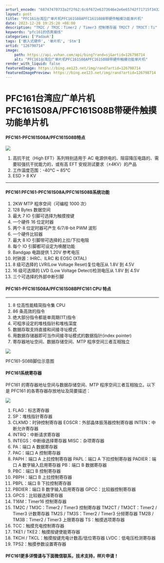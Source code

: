 ```yaml
---
arturl_encode: "68747470733a2f2f62:6c6f672e6373646e2e6e65742f71715f34323839333136322f:61727469636c652f64657461696c732f313236373938373134"
layout: post
title: "PFC161台湾应广单片机PFC161S08APFC161S08B带硬件触摸功能单片机"
date: 2023-12-28 19:25:28 +08:00
description: "TM2C / TM3C：Timer2 / Timer3 控制寄存器 TM2CT / TM3CT：Ti"
keywords: "pfc161的仿真接线"
categories: ['Padauk']
tags: ['嵌入式硬件', '单片机', 'Stm']
artid: "126798714"
image:
    path: https://api.vvhan.com/api/bing?rand=sj&artid=126798714
    alt: "PFC161台湾应广单片机PFC161S08APFC161S08B带硬件触摸功能单片机"
render_with_liquid: false
featuredImage: https://bing.ee123.net/img/rand?artid=126798714
featuredImagePreview: https://bing.ee123.net/img/rand?artid=126798714
---
```


# PFC161台湾应广单片机PFC161S08A/PFC161S08B带硬件触摸功能单片机

#### PFC161-PFC161S08A/PFC161S08B特点

![](https://i-blog.csdnimg.cn/blog_migrate/d32023627b29684d3350645912b1a446.png)

1. 高抗干扰（High EFT）系列特别适用于 AC 电源供电的、阻容降压电路的、需要较强抗干扰能力的，或有高 EFT 安规测试要求（±4KV）的产品
2. 工作温度范围：-40°C ~ 85°C
3. ESD > 8 KV

---

#### PFC161 PFC161-PFC161S08A/PFC161S08B系统功能

1. 2KW MTP 程序空间（可编程 1000 次）
2. 128 Bytes 数据空间
3. 最大 7 IO 引脚可选择为触摸按键
4. 一个硬件 16 位定时器
5. 两个 8 位定时器可产生 6/7/8-bit PWM 波形
6. 一个硬件比较器
7. 最大 8 IO 引脚带可选择的上拉/下拉电阻
8. 每个 IO 引脚都可设定为唤醒功能
9. Bandgap 电路提供 1.20V 参考电压
10. 时钟源：IHRC、ILRC 和 EOSC (XTAL)
11. 8 级可选择的 LVR(Low Voltage Reset)复位电压从 1.8V 到 4.5V
12. 16 级可选择的 LVD (Low Voltage Detect)检测电压从 1.8V 到 4.5V
13. 三个可选择的外部中断引脚

#### PFC161-PFC161S08A/PFC161S08BPFC161 CPU 特点

---

1. 8 位高性能精简指令集 CPU
2. 86 条高效的指令
3. 绝大部分指令都是单周期(1T)指令
4. 可程序设定的堆栈指针和堆栈深度
5. 数据存取支持直接和间接寻址模式
6. 用数据存储器即可当作间接寻址模式的数据指针(index pointer)
7. 寄存器地址空间、数据存储空间、MTP 程序空间三者互相独立

![](https://i-blog.csdnimg.cn/blog_migrate/e8f1b881ff1f17341434c6e4dd2283eb.png)

PFC161-S08B脚位示意图

#### PFC161系统寄存器

PFC161 的寄存器地址空间与数据存储空间、MTP 程序空间三者互相独立。以下是 PFC161 的各寄存器存放地址及简要描述：

![](https://i-blog.csdnimg.cn/blog_migrate/b09fbf7f7aac65a1baa1cb6706ad2d6e.png)

1. FLAG：标志寄存器
2. SP：堆栈指针寄存器
3. CLKMD：时钟控制寄存器 EOSCR：外部晶体振荡器控制寄存器 INTEN：中断允许寄存器
4. INTRQ：中断请求寄存器
5. INTEGS：中断缘选择寄存器 MISC：杂项寄存器
6. PA：端口 A 数据寄存器
7. PAC：端口 A 控制寄存器
8. PAPH：端口 A 上拉控制寄存器 PAPL：端口 A 下拉控制寄存器 PADIER：端口 A 数字输入启用寄存器 PB：端口 B 数据寄存器
9. PBC：端口 B 控制寄存器
10. PBPH：端口 B 上拉控制寄存器
11. PBPL：端口 B 下拉控制寄存器
12. PBDIER：端口 B 数字输入启用寄存器 GPCC：比较器控制寄存器
13. GPCS：比较器选择寄存器
14. T16M：Timer16 控制寄存器
15. TM2C / TM3C：Timer2 / Timer3 控制寄存器 TM2CT / TM3CT：Timer2 / Timer3 计数寄存器 TM2S / TM3S：Timer2 / Timer3 分频寄存器 TM2B / TM3B：Timer2 / Timer3 上限寄存器 TS：触摸选项寄存器
16. TCC：触摸充电控制寄存器
17. TKE1 / TKE2：触摸按键使能寄存器
18. TKCH / TKCL：触摸按键充电计数高/低位寄存器 LVDC：低电压检测寄存器
19. TPS2：触摸参数设置寄存器

#### PFC161更多详情请与下面微信联系，技术支持，样片申请！